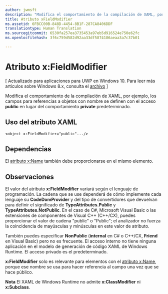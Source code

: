 ```yaml
---
author: jwmsft
description: "Modifica el comportamiento de la compilación de XAML, por ejemplo, los campos para referencias a objetos con nombre se definen con el acceso público en lugar del comportamiento privado predeterminado."
title: Atributo xFieldModifier
ms.assetid: 6FBCC00B-848D-4454-8B1F-287CA8406DDF
translationtype: Human Translation
ms.sourcegitcommit: 6530fa257ea3735453a97eb5d916524e750e62fc
ms.openlocfilehash: 3f6c759d582d92aa33df5874186aeaa3a7c37b01

---
```


# Atributo x:FieldModifier

\[ Actualizado para aplicaciones para UWP en Windows 10. Para leer más artículos sobre Windows 8.x, consulta el [archivo](http://go.microsoft.com/fwlink/p/?linkid=619132) \]

Modifica el comportamiento de la compilación de XAML, por ejemplo, los campos para referencias a objetos con nombre se definen con el acceso **public** en lugar del comportamiento **private** predeterminado.

## Uso del atributo XAML

``` syntax
<object x:FieldModifier="public".../>
```

## Dependencias

El [atributo x:Name](x-name-attribute.md) también debe proporcionarse en el mismo elemento.

## Observaciones

El valor del atributo **x:FieldModifier** variará según el lenguaje de programación. La cadena que se use dependerá de cómo implemente cada lenguaje su **CodeDomProvider** y del tipo de convertidores que devuelvan para definir el significado de **TypeAttributes.Public** y **TypeAttributes.NotPublic**. En el caso de C#, Microsoft Visual Basic o las extensiones de componentes de Visual C++ (C++/CX), puedes proporcionar el valor de cadena "public" o "Public"; el analizador no fuerza la coincidencia de mayúsculas y minúsculas en este valor de atributo.

También puedes especificar **NonPublic** (**internal** en C# o C++/CX, **Friend** en Visual Basic) pero no es frecuente. El acceso interno no tiene ninguna aplicación en el modelo de generación de código XAML de Windows Runtime. El acceso privado es el predeterminado.

**x:FieldModifier** solo es relevante para elementos con el [atributo x:Name](x-name-attribute.md), porque ese nombre se usa para hacer referencia al campo una vez que se hace público.

**Nota** El XAML de Windows Runtime no admite **x:ClassModifier** ni **x:Subclass**.




<!--HONumber=Jun16_HO4-->


